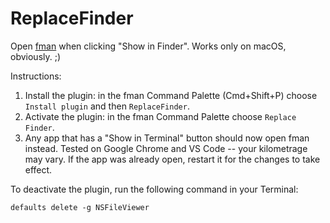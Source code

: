 # ReplaceFinder
Open [fman](https://fman.io/) when clicking "Show in Finder". Works only on macOS, obviously. ;)

Instructions:
1. Install the plugin: in the fman Command Palette (Cmd+Shift+P) choose `Install plugin` and then `ReplaceFinder`.
2. Activate the plugin: in the fman Command Palette choose `Replace Finder`.
3. Any app that has a "Show in Terminal" button should now open fman instead. Tested on Google Chrome and VS Code -- your kilometrage may vary. If the app was already open, restart it for the changes to take effect.

To deactivate the plugin, run the following command in your Terminal:
```
defaults delete -g NSFileViewer
```
